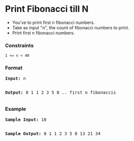 <h1>Print Fibonacci till N</h1>

<div>
  <ul>
    <li>You've to print first n fibonacci numbers.</li>
    <li>Take as input "n", the count of fibonacci numbers to print.</li>
    <li>Print first n fibonacci numbers.</li>
  </ul>
</div>

<h3>Constraints</h3>
<code>1 <= n < 40</code>

<h3>Format</h3>
<pre>
<strong>Input:</strong> n

<strong>Output:</strong>
0
1
1
2
3
5
8
.. first n fibonaccis
</pre>

<h3>Example</h3>
<pre>
<strong>Sample Input:</strong> 10

<strong>Sample Output:</strong>
0
1
1
2
3
5
8
13
21
34
</pre>
